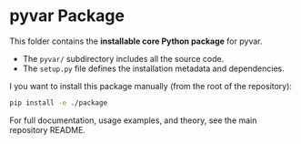 # pyvar Package

This folder contains the **installable core Python package** for pyvar.

- The `pyvar/` subdirectory includes all the source code.
- The `setup.py` file defines the installation metadata and dependencies.

I you want to install this package manually (from the root of the repository):

```bash
pip install -e ./package
```

For full documentation, usage examples, and theory, see the main repository README.

